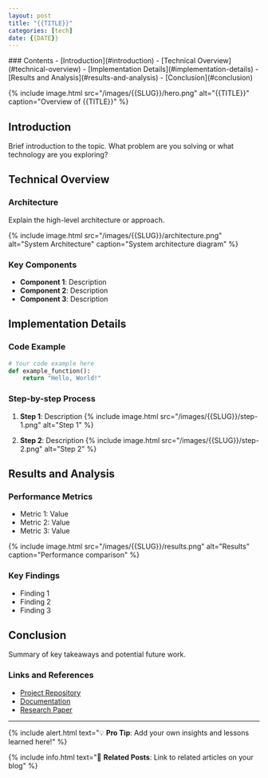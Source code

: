 ```yaml
---
layout: post
title: "{{TITLE}}"
categories: [tech]
date: {{DATE}}
---
```


<div class="table-of-contents" markdown="1">
### Contents
- [Introduction](#introduction)
- [Technical Overview](#technical-overview)
- [Implementation Details](#implementation-details)
- [Results and Analysis](#results-and-analysis)
- [Conclusion](#conclusion)
</div>

<!-- Hero image - replace with your main post image -->
{% include image.html src="/images/{{SLUG}}/hero.png" alt="{{TITLE}}" caption="Overview of {{TITLE}}" %}

## Introduction

Brief introduction to the topic. What problem are you solving or what technology are you exploring?

## Technical Overview

### Architecture
Explain the high-level architecture or approach.

<!-- Technical diagram -->
{% include image.html src="/images/{{SLUG}}/architecture.png" alt="System Architecture" caption="System architecture diagram" %}

### Key Components
- **Component 1**: Description
- **Component 2**: Description
- **Component 3**: Description

## Implementation Details

### Code Example
```python
# Your code example here
def example_function():
    return "Hello, World!"
```

### Step-by-step Process
1. **Step 1**: Description
   {% include image.html src="/images/{{SLUG}}/step-1.png" alt="Step 1" %}

2. **Step 2**: Description
   {% include image.html src="/images/{{SLUG}}/step-2.png" alt="Step 2" %}

## Results and Analysis

### Performance Metrics
- Metric 1: Value
- Metric 2: Value
- Metric 3: Value

<!-- Results visualization -->
{% include image.html src="/images/{{SLUG}}/results.png" alt="Results" caption="Performance comparison" %}

### Key Findings
- Finding 1
- Finding 2
- Finding 3

## Conclusion

Summary of key takeaways and potential future work.

### Links and References
- [Project Repository](https://github.com/your-repo)
- [Documentation](https://your-docs.com)
- [Research Paper](https://your-paper.com)

---

{% include alert.html text="💡 **Pro Tip**: Add your own insights and lessons learned here!" %}

{% include info.html text="🔗 **Related Posts**: Link to related articles on your blog" %}